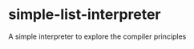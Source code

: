 simple-list-interpreter
=======================

A simple interpreter to explore the compiler principles